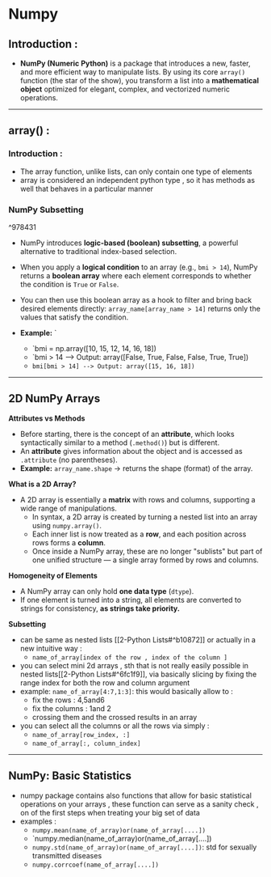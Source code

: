 # Numpy 
## Introduction : 
* **NumPy (Numeric Python)** is a package that introduces a new, faster, and more efficient way to manipulate lists. By using its core `array()` function (the star of the show), you transform a list into a **mathematical object** optimized for elegant, complex, and vectorized numeric operations.
***
## array() :
### Introduction :
- The array function, unlike lists, can only contain one type of elements
- array is considered an independent python type , so it has methods as well that behaves in a particular manner
### NumPy Subsetting

^978431

- NumPy introduces **logic-based (boolean) subsetting**, a powerful alternative to traditional index-based selection.
    
- When you apply a **logical condition** to an array (e.g., `bmi > 14`), NumPy returns a **boolean array** where each element corresponds to whether the condition is `True` or `False`.
    
- You can then use this boolean array as a hook to filter and bring back desired elements directly: `array_name[array_name > 14]` returns only the values that satisfy the condition.
    
- **Example:** `
	* `bmi = np.array([10, 15, 12, 14, 16, 18])
	* `bmi > 14 --> Output: array([False,  True, False, False,  True,  True])
	* `bmi[bmi > 14] --> Output: array([15, 16, 18])`
***
## 2D NumPy Arrays

**Attributes vs Methods**
- Before starting, there is the concept of an **attribute**, which looks syntactically similar to a method (`.method()`) but is different.
- An **attribute** gives information about the object and is accessed as `.attribute` (no parentheses).
- **Example:** `array_name.shape` → returns the shape (format) of the array.

**What is a 2D Array?**
* A 2D array is essentially a **matrix** with rows and columns, supporting a wide range of manipulations.
    - In syntax, a 2D array is created by turning a nested list into an array using `numpy.array()`.
    - Each inner list is now treated as a **row**, and each position across rows forms a **column**.
    - Once inside a NumPy array, these are no longer "sublists" but part of one unified structure — a single array formed by rows and columns.

**Homogeneity of Elements**
*  A NumPy array can only hold **one data type** (`dtype`).
*  If one element is turned into a string, all elements are converted to strings for consistency, **as strings take priority.**
    
**Subsetting**  
* can be same as nested lists [[2-Python Lists#^b10872]] or actually in a new intuitive way : 
	* `name_of_array[index of the row , index of the column ]`
* you can select mini 2d arrays , sth that is not really easily possible in nested lists[[2-Python Lists#^6fc1f9]], via basically slicing by fixing the range index for both the row and column argument 
* example: `name_of_array[4:7,1:3]`: this would basically allow to :
	* fix the rows : 4,5and6 
	* fix the columns : 1and 2 
	* crossing them and the crossed results in an array 
* you can select all the columns or all the rows via simply : 
	* `name_of_array[row_index, :]`
	* `name_of_array[:, column_index]`
***
## NumPy: Basic Statistics
- numpy package contains also functions that allow for basic statistical operations on your arrays , these function can serve as a sanity check , on of the first steps when treating your big set of data 
- examples : 
	- `numpy.mean(name_of_array)or(name_of_array[....])`
	- `numpy.median(name_of_array)or(name_of_array[....])
	- `numpy.std(name_of_array)or(name_of_array[....])`: std for sexually transmitted diseases
	* `numpy.corrcoef(name_of_array[....])`
